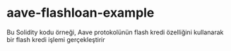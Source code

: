 # aave-flashloan-example
Bu Solidity kodu örneği, Aave protokolünün flash kredi özelliğini kullanarak bir flash kredi işlemi gerçekleştirir
